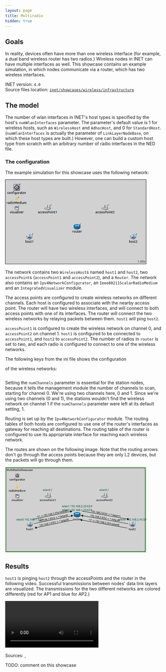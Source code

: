 ```yaml
---
layout: page
title: Multiradio
hidden: true
---
```


## Goals

In reality, devices often have more than one wireless interface (for example, a dual band
wireless router has two radios.) Wireless nodes in INET can have multiple interfaces as well.
This showcase contains an example simulation, in which nodes communicate via a router,
which has two wireless interfaces.

INET version: `4.0`<br>
Source files location: <a href="https://github.com/inet-framework/inet-showcases/tree/master/wireless/infrastructure" target="_blank">`inet/showcases/wireless/infrastructure`</a>

## The model

<!--
- by default, most hosts in INET have just one radio
- but the number of radios can be set by a parameter
- actually, you can build any kind of host with any number of radios
- but it is easy by setting the numWlanIntefaces parameter
- i think even StandardHost has one
- it is part of the LinkLayerNodeBase
-->

<!--
INET's wireless host types have one wlan interface by default.
The number of wlan interfaces in a host is specified by the host's `numWlanInterfaces` parameter.
The parameter's default value is 1 for wireless hosts, such as `WirelessHost` and `AdhocHost`,
and 0 for `StandardHost`.
-->

The number of wlan interfaces in INET's host types is specified by the host's `numWlanInterfaces`
parameter. The parameter's default value is 1 for wireless hosts, such as `WirelessHost` and
`AdhocHost`, and 0 for `StandardHost`. (`numWlanInterfaces` is actually the parameter of
`LinkLayerNodeBase`, on which these host types are built.) <!--However, one can specify a
custom host type with arbitrary number of radio interfaces in the NED file.-->
However, one can build a custom host type from scratch with an arbitrary number of radio
interfaces in the NED file.

### The configuration

The example simulation for this showcase uses the following network:

<img class="screen" style="max-width: 90%;" src="network.png">

The network contains two `WirelessHost`s named `host1` and `host2`, two `accessPoint`s
(`accessPoint1` and `accessPoint2`), and a `Router`. The network also contains an
`Ipv4NetworkConfigurator`, an `Ieee80211ScalarRadioMedium` and an `IntegratedVisualizer` module.

<!--
By default, INET's wireless host types (such as `WirelessHost` and `AdhocHost`) have one
wlan interface.
-->

<!--
- TODO: using 802.11
- the router has two radios operating on different channels
- the hosts are configured to ping each other
- the scenario is that each host uses a different channel
- each host connects to one of the access points
- the access points are connected to the router...one of the radios of the router
- actually, the router connects to each access point with each of its radios
- the managementtype is set to simplified
- the routes are configured
- the visualizers are configured -> is this needed?
-->

The access points are configured to create wireless networks on different channels.
Each host is configured to associate with the nearby access point. The router will have
two wireless interfaces, and will connect to both access points with one of its interfaces.
The router will connect the two wireless networks by relaying packets between them.
`host1` will ping `host2`.

<!--
The two access points will create wireless networks on different channels. `host1`
will be associated with `accessPoint1`, and `host2` with `accessPoint2`. The router
will connect to both networks, using one of its radio interfaces for each network.
`host1` is configured to ping `host2`. The ping packets will go through the router.
-->

<!--
All nodes are configured to use simplifies management modules, thus all hosts are
assumed to be already connected to the wireless network at the start of the simulation.
-->

`accessPoint1` is configured to create the wireless network on channel 0, and
`accessPoint2` on channel 1. `host1` is configured to be connected to `accessPoint1`,
and `host2` to `accessPoint2`. The number of radios in `router` is set to two, and each
radio is configured to connect to one of the wireless networks.
<!--TODO: the access point mac address and the channel needs to be set because
of the simplified management-->

<!--
Because of the simplified management, the MAC addresses of the access points need
to be set in hosts' management modules in order for them to be associated with the
specified access point.--> The following keys from the ini file shows the configuration
of the wireless networks:

<p><pre class="include" src="../../wireless/multiradio/omnetpp.ini" from="access point" until="application level"></pre></p>

Setting the `numChannels` parameter is essential for the station nodes, because it tells
the management module the number of channels to scan, starting for channel 0. We're using
two channels here, 0 and 1. Since we're using two channels (0 and 1), the stations wouldn't
find the wireless network on channel 1 if the `numChannels` parameter were left at its default
setting, 1.

<!-- <a srcfile="wireless/multiradio/omnetpp.ini"/> -->

<!--TODO: visualizer config ? -> or just at the results section-->

<!--
the router acts as a gateway between the two wireless networks
host one has a route: for all destinations, the router should be the gateway
so host1 wants to send a packet to host2, the gateway is the router
which is connected to the same accesspoint
-->

Routing is set up by the `Ipv4NetworkConfigurator` module. The routing tables of both hosts
are configured to use one of the router's interfaces as gateway for reaching all destinations.
The routing table of the router is configured to use its appropriate interface for reaching
each wireless network.
<!--TODO: is this needed? doesn't seem useful-->

The routes are shown on the following image. Note that the routing arrows don't go through
the access points because they are only L2 devices, but the packets will go through them.

<img class="screen" style="max-width: 90%;" src="routes.png">

## Results

`host1` is pinging `host2` through the accessPoints and the router in the following video.
Successful transmissions between nodes' data link layers are visualized. The transmissions
for the two different networks are colored differently (red for AP1 and blue for AP2.)

<p>
<video autplay loop controls src="Multiradio1.mp4" onclick="this.paused ? this.play() : this.pause();"></video>
<!--internal video recording, animation speed none, run until 1.8s-->
</p>

Sources: <a srcfile="wireless/multiradio/omnetpp.ini"/>, <a srcfile="wireless/multiradio/MultiRadioShowcase.ned"/>

TODO: comment on this showcase
